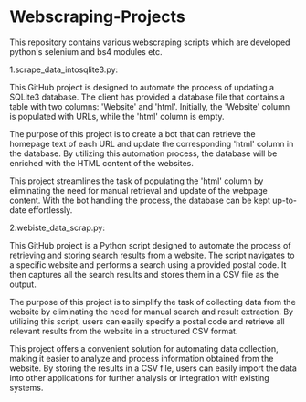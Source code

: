 # Webscraping-Projects
This  repository contains various webscraping scripts  which are developed python's selenium and bs4  modules  etc.



1.scrape_data_intosqlite3.py:

This GitHub project is designed to automate the process of updating a SQLite3 database. The client has provided a database file that contains a table with two columns: 'Website' and 'html'. Initially, the 'Website' column is populated with URLs, while the 'html' column is empty.

The purpose of this project is to create a bot that can retrieve the homepage text of each URL and update the corresponding 'html' column in the database. By utilizing this automation process, the database will be enriched with the HTML content of the websites.

This project streamlines the task of populating the 'html' column by eliminating the need for manual retrieval and update of the webpage content. With the bot handling the process, the database can be kept up-to-date effortlessly.


2.webiste_data_scrap.py:

This GitHub project is a Python script designed to automate the process of retrieving and storing search results from a website. The script navigates to a specific website and performs a search using a provided postal code. It then captures all the search results and stores them in a CSV file as the output.

The purpose of this project is to simplify the task of collecting data from the website by eliminating the need for manual search and result extraction. By utilizing this script, users can easily specify a postal code and retrieve all relevant results from the website in a structured CSV format.

This project offers a convenient solution for automating data collection, making it easier to analyze and process information obtained from the website. By storing the results in a CSV file, users can easily import the data into other applications for further analysis or integration with existing systems.
